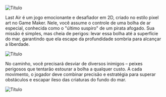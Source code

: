 ![Título](https://cdn.discordapp.com/attachments/1325502427193016382/1333053537634095165/last_air_bolhas.gif?ex=6798271a&is=6796d59a&hm=f375e280e291cf3f2553d816de009b0ab2494ff5c38e46a9f461db80fd882255&)
 
 
Last Air é um jogo emocionante e desafiador em 2D, criado no estilo pixel art no Game Maker. Nele, você assume o controle de uma bolha de ar especial, conhecida como o "último suspiro" de um pirata afogado. Sua missão é simples, mas cheia de perigos: levar essa bolha até a superfície do mar, garantindo que ela escape da profundidade sombria para alcançar a liberdade.
 
 
![Título](https://cdn.discordapp.com/attachments/1325502427193016382/1333382726849400872/start.gif?ex=6798b0ef&is=67975f6f&hm=8e59d83b2134ad90681552f6707c4cac08bd1be2abe2d32813c829044e896b7f&)
 
 
No caminho, você precisará desviar de diversos inimigos – peixes perigosos que tentarão estourar a bolha a qualquer custo. A cada movimento, o jogador deve combinar precisão e estratégia para superar obstáculos e escapar ileso das criaturas do fundo do mar.

![Título](https://cdn.discordapp.com/attachments/718902585108463699/1333562894352125952/baiacu_github.gif?ex=679958ba&is=6798073a&hm=f940702ea0d805d22c3428928efc40c06e1fd8bb64ca65ae6d575029477075b0&)
